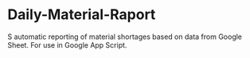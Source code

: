 # Daily-Material-Raport
S automatic reporting of material shortages based on data from Google Sheet. For use in Google App Script.
